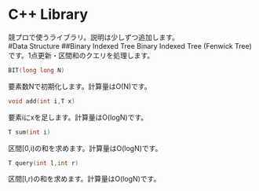 # C++ Library

競プロで使うライブラリ。説明は少しずつ追加します。<br>
#Data Structure
##Binary Indexed Tree
Binary Indexed Tree (Fenwick Tree)です。1点更新・区間和のクエリを処理します。
```C++
BIT(long long N)
```
要素数Nで初期化します。計算量はO(N)です。
```C++
void add(int i,T x)
```
要素iにxを足します。計算量はO(logN)です。
```C++
T sum(int i)
```
区間[0,i)の和を求めます。計算量はO(logN)です。
```C++
T query(int l,int r)
```
区間[l,r)の和を求めます。計算量はO(logN)です。
